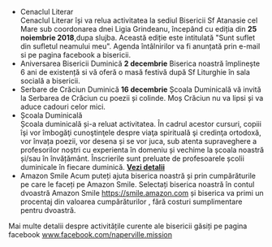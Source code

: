 * <label>Cenaclul Literar</label>  
Cenaclul Literar își va relua activitatea la sediul Bisericii Sf Atanasie cel Mare sub coordonarea dnei Ligia Grindeanu, începând cu ediția din **25 noiembrie 2018**,dupa slujba. Această ediție este intitulată "Sunt suflet din sufletul neamului meu". Agenda întâlnirilor va fi anunțată prin e-mail si pe pagina facebook a bisericii.
* <label>Aniversarea Bisericii</label> Duminică **2 decembrie** Biserica noastră împlinește 6 ani de existență si vă oferă o masă festivă după Sf Liturghie în sala socială a bisericii.
* <label>Serbare de Crăciun</label> Duminică **16 decembrie** Școala Duminicală vă invită la Serbarea de Crăciun cu poezii și colinde. Moș Crăciun nu va lipsi și va aduce cadouri celor mici.
* <label>Școala Duminicală</label>  
Școala duminicală și-a reluat activitatea. În cadrul acestor cursuri, copiii îşi vor îmbogăţi cunoştinţele despre viaţa spirituală şi credinţa ortodoxă, vor învața poezii, vor desena și se vor juca, sub atenta supraveghere a profesorilor noștri cu experienta în domeniu și vechime la școala noastră și/sau în învățământ. Înscrierile sunt preluate de profesoarele școlii duminicale în fiecare duminică.  <a href="{{ site.baseurl }}/ro/scoala-duminicala.html"><strong>Vezi&nbsp;detalii</strong></a>
* <label>Amazon Smile</label> Acum puteți ajuta biserica noastră și prin cumpărăturile pe care le faceți pe Amazon Smile. Selectați biserica noastră în contul dvoastră Amazon Smile https://smile.amazon.com și biserica va primi un procentaj din valoarea cumpărăturilor , fără costuri sumplimentare pentru dvoastră. 

Mai multe detalii despre activitățile curente ale bisericii găsiți pe pagina facebook www.facebook.com/naperville.mission